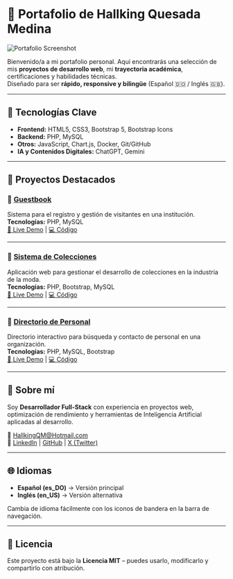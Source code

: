 # 💼 Portafolio de Hallking Quesada Medina

![Portafolio Screenshot](img/preview.png)

Bienvenido/a a mi portafolio personal. Aquí encontrarás una selección de mis **proyectos de desarrollo web**, mi **trayectoria académica**, certificaciones y habilidades técnicas.  
Diseñado para ser **rápido, responsive y bilingüe** (Español 🇩🇴 / Inglés 🇬🇧).

---

## 🚀 Tecnologías Clave
- **Frontend:** HTML5, CSS3, Bootstrap 5, Bootstrap Icons
- **Backend:** PHP, MySQL
- **Otros:** JavaScript, Chart.js, Docker, Git/GitHub
- **IA y Contenidos Digitales:** ChatGPT, Gemini

---

## 📂 Proyectos Destacados

### 📝 [Guestbook](#)
Sistema para el registro y gestión de visitantes en una institución.  
**Tecnologías:** PHP, MySQL  
[🔗 Live Demo](#) | [💻 Código](#)

---

### 👗 [Sistema de Colecciones](#)
Aplicación web para gestionar el desarrollo de colecciones en la industria de la moda.  
**Tecnologías:** PHP, Bootstrap, MySQL  
[🔗 Live Demo](#) | [💻 Código](#)

---

### 👥 [Directorio de Personal](#)
Directorio interactivo para búsqueda y contacto de personal en una organización.  
**Tecnologías:** PHP, MySQL, Bootstrap  
[🔗 Live Demo](#) | [💻 Código](#)

---

## 📜 Sobre mí
Soy **Desarrollador Full-Stack** con experiencia en proyectos web, optimización de rendimiento y herramientas de Inteligencia Artificial aplicadas al desarrollo.

📧 [HallkingQM@Hotmail.com](mailto:HallkingQM@Hotmail.com) <br>
🔗 [LinkedIn](https://www.linkedin.com/in/hallkingquesadamedina/) | [GitHub](https://github.com/HallkingQM) | [X (Twitter)](https://x.com/HallkingM66318)

---

## 🌐 Idiomas
- **Español (es_DO)** → Versión principal  
- **Inglés (en_US)** → Versión alternativa  

Cambia de idioma fácilmente con los iconos de bandera en la barra de navegación.

---

## 📄 Licencia
Este proyecto está bajo la **Licencia MIT** – puedes usarlo, modificarlo y compartirlo con atribución.